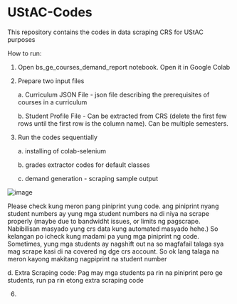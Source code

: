 # UStAC-Codes
This repository contains the codes in data scraping CRS for UStAC purposes


How to run:
1. Open bs_ge_courses_demand_report notebook. Open it in Google Colab
2. Prepare two input files
   
   a. Curriculum JSON File - json file describing the prerequisites of courses in a curriculum
   
   b. Student Profile File - Can be extracted from CRS (delete the first few rows until the first row is the column name). Can be multiple semesters.
   
4. Run the codes sequentially
   
   a. installing of colab-selenium
   
   b. grades extractor codes for default classes
   
   c. demand generation - scraping sample output
   
![image](https://github.com/user-attachments/assets/92d2b3ca-051a-422b-a290-98cc6ff14ba4)

   Please check kung meron pang piniprint yung code. ang piniprint nyang student numbers ay yung mga student numbers na di niya na scrape properly (maybe due to bandwidht issues,
   or limits ng pagscrape. Nabibilisan masyado yung crs data kung automated masyado hehe.) So kelangan po icheck kung madami pa yung mga piniprint ng code. Sometimes, yung mga students
   ay nagshift out na so magfafail talaga sya mag scrape kasi di na covered ng dge crs account. So ok lang talaga na meron kayong makitang nagpiprint na student number
   
   d. Extra Scraping code: Pag may mga students pa rin na piniprint pero ge students, run pa rin etong extra scraping code
   
6.  
